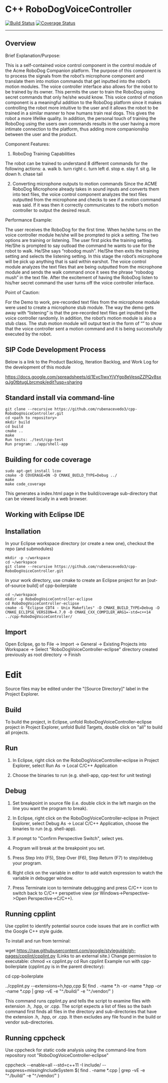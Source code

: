 # C++ RoboDogVoiceController
[![Build Status](https://travis-ci.org/rubenacevedo3/cpp-RoboDogVoiceController.svg?branch=master)](https://travis-ci.org/rubenacevedo3/cpp-RoboDogVoiceController)
[![Coverage Status](https://coveralls.io/repos/github/rubenacevedo3/cpp-RoboDogVoiceController/badge.svg?branch=master)](https://coveralls.io/github/rubenacevedo3/cpp-RoboDogVoiceController?branch=master)

---

## Overview

Brief Explanation/Purpose:

This is a self-contained voice control component in the control module of the Acme RoboDog Companion platform. The purpose of this component is to process the signals from the robot’s microphone component and translate them into motion commands that get inputted into the robot’s motion modules. The voice controller interface also allows for the robot to be trained by its owner. This permits the user to train the RoboDog using secret commands that only he/she would know. This voice control of motion component is a meaningful addition to the RoboDog platform since it makes controlling the robot more intuitive to the user and it allows the robot to be trained in a similar manner to how humans train real dogs. This gives the robot a more lifelike quality. In addition, the personal touch of training the RoboDog using the users own commands results in the user having a more intimate connection to the platform, thus adding more companionship between the user and the product. 

Component Features:

1. RoboDog Training Capabilities

The robot can be trained to understand 8 different commands for the following actions:
a. walk
b. turn right
c. turn left
d. stop
e. stay
f. sit
g. lie down
h. chase tail

2. Converting microphone outputs to motion commands 
Since the ACME RoboDog Microphone already takes in sound inputs and converts them into text files, the voice control component analyzes the text files outputted from the microphone and checks to see if a motion command was said. If it was then it correctly communicates to the robot’s motion controller to output the desired result. 

Performance Example: 

The user receives the RoboDog for the first time. When he/she turns on the voice controller module he/she will be prompted to pick a setting. The two options are training or listening. The user first picks the training setting. He/She is prompted to say outload the command he wants to use for the robot to walk. He/She says “robodog mush”.  He/She then exits the training setting and selects the listening setting.  In this stage the robot’s microphone will be pick up anything that is said within earshot. The voice control module analyzes the text files that are being outputted from the microphone module and sends the walk command once it sees the phrase “robodog mush” in the text file. After the excitement of having the RoboDog listen to his/her secret command the user turns off the voice controller interface. 

Point of Caution:

For the Demo to work, pre-recorded text files from the microphone module were used to create a microphone stub module. The way the demo gets away with “listening” is that the pre-recorded text files get inputted to the voice controller randomly. In addition, the robot’s motion module is also a stub class.  The stub motion module will output text in the form of “**<action>**”  to show that the voice controller sent a motion command  and it is being successfully executed by the  robot.    


## SIP Code Development Process
Below is a link to the Product Backlog, Iteration Backlog, and Work Log for the development of this module

https://docs.google.com/spreadsheets/d/1Evc1lwxYjVYgp8eVesqZZPQv8sxqJg0tbtugLbrcmqk/edit?usp=sharing


## Standard install via command-line
```
git clone --recursive https://github.com/rubenacevedo3/cpp-RoboDogVoiceController.git
cd <path to repository>
mkdir build
cd build
cmake ..
make
Run tests: ./test/cpp-test
Run program: ./app/shell-app
```

## Building for code coverage
```
sudo apt-get install lcov
cmake -D COVERAGE=ON -D CMAKE_BUILD_TYPE=Debug ../
make
make code_coverage
```
This generates a index.html page in the build/coverage sub-directory that can be viewed locally in a web browser.

## Working with Eclipse IDE ##

## Installation

In your Eclipse workspace directory (or create a new one), checkout the repo (and submodules)
```
mkdir -p ~/workspace
cd ~/workspace
git clone --recursive https://github.com/rubenacevedo3/cpp-RoboDogVoiceController.git
```

In your work directory, use cmake to create an Eclipse project for an [out-of-source build] of cpp-boilerplate

```
cd ~/workspace
mkdir -p RoboDogVoiceController-eclipse
cd RoboDogVoiceController-eclipse
cmake -G "Eclipse CDT4 - Unix Makefiles" -D CMAKE_BUILD_TYPE=Debug -D CMAKE_ECLIPSE_VERSION=4.7.0 -D CMAKE_CXX_COMPILER_ARG1=-std=c++14 ../cpp-RoboDogVoiceController/
```

## Import

Open Eclipse, go to File -> Import -> General -> Existing Projects into Workspace -> 
Select "RoboDogVoiceController-eclipse" directory created previously as root directory -> Finish

# Edit

Source files may be edited under the "[Source Directory]" label in the Project Explorer.


## Build

To build the project, in Eclipse, unfold RoboDogVoiceController-eclipse project in Project Explorer,
unfold Build Targets, double click on "all" to build all projects.

## Run

1. In Eclipse, right click on the RoboDogVoiceController-eclipse in Project Explorer,
select Run As -> Local C/C++ Application

2. Choose the binaries to run (e.g. shell-app, cpp-test for unit testing)


## Debug


1. Set breakpoint in source file (i.e. double click in the left margin on the line you want 
the program to break).

2. In Eclipse, right click on the RoboDogVoiceController-eclipse in Project Explorer, select Debug As -> 
Local C/C++ Application, choose the binaries to run (e.g. shell-app).

3. If prompt to "Confirm Perspective Switch", select yes.

4. Program will break at the breakpoint you set.

5. Press Step Into (F5), Step Over (F6), Step Return (F7) to step/debug your program.

6. Right click on the variable in editor to add watch expression to watch the variable in 
debugger window.

7. Press Terminate icon to terminate debugging and press C/C++ icon to switch back to C/C++ 
perspetive view (or Windows->Perspective->Open Perspective->C/C++).

## Running cpplint 

Use cpplint to identify potential source code issues that are in conflict with the Google C++ style guide. 

To install and run from terminal:

wget https://raw.githubusercontent.com/google/styleguide/gh-pages/cpplint/cpplint.py (Links to an external site.)
Change permission to executable: chmod +x cpplint.py
cd <repository>
Run cpplint
Example run with cpp-boilerplate (cpplint.py is in the parent directory):

cd cpp-boilerplate

../cpplint.py --extensions=h,hpp,cpp $( find . -name *.h -or -name *.hpp -or -name *.cpp | grep -vE -e "^./build/" -e "^./vendor/" )

This command runs cpplint.py and tells the script to examine files with extension .h, .hpp, or .cpp. The script expects a list of files so the bash command first finds all files in the directory and sub-directories that have the extension .h, .hpp, or .cpp. It then excludes any file found in the build or vendor sub-directories.

## Running cppcheck 

Use cppcheck for static code analysis using the command-line from repository root "RoboDogVoiceController-eclipse"

cppcheck --enable=all --std=c++11 -I include/ --suppress=missingIncludeSystem $( find . -name *.cpp | grep -vE -e "^./build/" -e "^./vendor/" )
